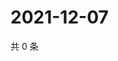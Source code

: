 # 2021-12-07

共 0 条

<!-- BEGIN WEIBO -->
<!-- 最后更新时间 Tue Dec 07 2021 08:32:47 GMT+0800 (China Standard Time) -->

<!-- END WEIBO -->
